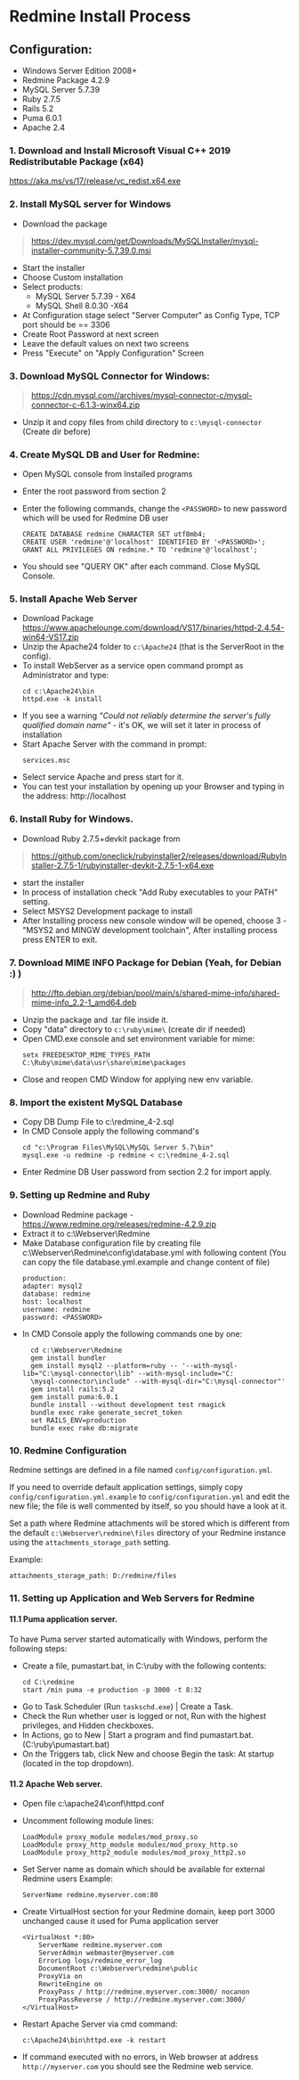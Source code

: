 # Redmine Install Process

## Configuration:

* Windows Server Edition 2008+
* Redmine Package 4.2.9
* MySQL Server 5.7.39
* Ruby 2.7.5
* Rails 5.2
* Puma 6.0.1
* Apache 2.4


### 1. Download and Install Microsoft Visual C++ 2019 Redistributable Package (x64)
https://aka.ms/vs/17/release/vc_redist.x64.exe

### 2. Install MySQL  server for Windows

- Download the package
> https://dev.mysql.com/get/Downloads/MySQLInstaller/mysql-installer-community-5.7.39.0.msi
-  Start the installer
- Choose Custom installation
- Select products:
    - MySQL Server 5.7.39 - X64
    - MySQL Shell 8.0.30 -X64
- At Configuration stage select "Server Computer" as Config Type, TCP port should be == 3306
- Create Root Password at next screen
- Leave the default values on next two screens
- Press "Execute" on "Apply Configuration" Screen

### 3. Download MySQL Connector for Windows:

> https://cdn.mysql.com//archives/mysql-connector-c/mysql-connector-c-6.1.3-winx64.zip

- Unzip it and copy files from child directory to `c:\mysql-connector` (Create dir before)

### 4. Create MySQL DB and User for Redmine:

- Open MySQL console from Installed programs
- Enter the root password from section 2
- Enter the following commands, change the `<PASSWORD>` to new password which will be used for Redmine DB user

      CREATE DATABASE redmine CHARACTER SET utf8mb4;
      CREATE USER 'redmine'@'localhost' IDENTIFIED BY '<PASSWORD>';
      GRANT ALL PRIVILEGES ON redmine.* TO 'redmine'@'localhost';
- You should see "QUERY OK" after each command. Close MySQL Console.

### 5. Install Apache Web Server
- Download Package
  https://www.apachelounge.com/download/VS17/binaries/httpd-2.4.54-win64-VS17.zip
- Unzip the Apache24 folder to `c:\Apache24` (that is the ServerRoot in the config).
- To install WebServer as a service open command prompt as Administrator and type:
    ```
    cd c:\Apache24\bin
    httpd.exe -k install
    ```
- If you see a warning *"Could not reliably determine the server's fully qualified domain name"* - it's OK, we will set it later in process of installation
- Start Apache Server with the command in prompt:
    ```
    services.msc
    ```
- Select service Apache and press start for it.
- You can test your installation by opening up your Browser and typing in the address:
  http://localhost

### 6. Install Ruby for Windows.

- Download Ruby 2.7.5+devkit package from
> https://github.com/oneclick/rubyinstaller2/releases/download/RubyInstaller-2.7.5-1/rubyinstaller-devkit-2.7.5-1-x64.exe
- start the installer
- In process of installation check  "Add Ruby executables to your PATH" setting.
- Select MSYS2 Development package to install
- After Installing process new console window will be opened, choose 3 - "MSYS2 and MINGW development toolchain", After
  installing process press ENTER to exit.


### 7. Download MIME INFO Package for Debian (Yeah, for Debian :) )

>http://ftp.debian.org/debian/pool/main/s/shared-mime-info/shared-mime-info_2.2-1_amd64.deb

- Unzip the package and .tar file inside it.
- Copy "data" directory to `c:\ruby\mime\` (create dir if needed)
- Open CMD.exe console and set environment variable for mime:
    ```
    setx FREEDESKTOP_MIME_TYPES_PATH C:\Ruby\mime\data\usr\share\mime\packages
    ```
- Close and reopen CMD Window for applying new env variable.

### 8. Import the existent MySQL Database

- Copy DB Dump File to c:\redmine_4-2.sql
- In CMD Console apply the following command's
    ```
    cd "c:\Program Files\MySQL\MySQL Server 5.7\bin"
    mysql.exe -u redmine -p redmine < c:\redmine_4-2.sql
    ```
- Enter Redmine DB User password from section 2.2 for import apply.

### 9. Setting up Redmine and Ruby

- Download Redmine package - https://www.redmine.org/releases/redmine-4.2.9.zip
- Extract it to c:\Webserver\Redmine
- Make Database configuration file by creating file c:\Webserver\Redmine\config\database.yml with following content (You can copy the file database.yml.example and change content of file)
    ```
    production:
    adapter: mysql2
    database: redmine
    host: localhost
    username: redmine
    password: <PASSWORD>
    ```
- In CMD Console apply the following commands one by one:
    ```
      cd c:\Webserver\Redmine
      gem install bundler
      gem install mysql2 --platform=ruby -- '--with-mysql-lib="C:\mysql-connector\lib" --with-mysql-include="C:
      \mysql-connector\include" --with-mysql-dir="C:\mysql-connector"'
      gem install rails:5.2
      gem install puma:6.0.1
      bundle install --without development test rmagick   
      bundle exec rake generate_secret_token
      set RAILS_ENV=production
      bundle exec rake db:migrate
    ```

### 10. Redmine Configuration

Redmine settings are defined in a file named `config/configuration.yml`.

If you need to override default application settings, simply copy `config/configuration.yml.example` to
`config/configuration.yml` and edit the new file; the file is well commented by itself, so you should have a look at it.

Set a path where Redmine attachments will be stored which is different from the default `c:\Webserver\redmine\files` directory of your Redmine instance using the `attachments_storage_path` setting.

Example:
```
attachments_storage_path: D:/redmine/files
```
### 11. Setting up Application and Web Servers for Redmine

#### 11.1 Puma application server.

To have Puma server started automatically with Windows, perform the following steps:

- Create a file, pumastart.bat, in C:\ruby with the following contents:
    ```
    cd C:\redmine
    start /min puma -e production -p 3000 -t 8:32
    ```
- Go to Task Scheduler (Run `taskschd.exe`) | Create a Task.
- Check the Run whether user is logged or not, Run with the highest privileges, and Hidden checkboxes.
- In Actions, go to New | Start a program and find pumastart.bat. (C:\ruby\pumastart.bat)
- On the Triggers tab, click New and choose Begin the task: At startup (located in the top dropdown).

#### 11.2 Apache Web server.

- Open file c:\apache24\conf\httpd.conf
- Uncomment following module lines:
    ```
    LoadModule proxy_module modules/mod_proxy.so
    LoadModule proxy_http_module modules/mod_proxy_http.so
    LoadModule proxy_http2_module modules/mod_proxy_http2.so
    ```
- Set Server name as domain which should be available for external Redmine users
  Example:

    ```
    ServerName redmine.myserver.com:80
    ```
- Create VirtualHost section for your Redmine domain, keep port 3000 unchanged cause it used for Puma application server
    ```
    <VirtualHost *:80>
        ServerName redmine.myserver.com
        ServerAdmin webmaster@myserver.com
        ErrorLog logs/redmine_error_log
        DocumentRoot c:\Webserver\redmine\public
        ProxyVia on
        RewriteEngine on
        ProxyPass / http://redmine.myserver.com:3000/ nocanon
        ProxyPassReverse / http://redmine.myserver.com:3000/
    </VirtualHost>
    ```
- Restart Apache Server via cmd command:
    ```
    c:\Apache24\bin\httpd.exe -k restart
    ```
- If command executed with no errors, in Web browser at address `http://myserver.com` you should see the Redmine web service.

